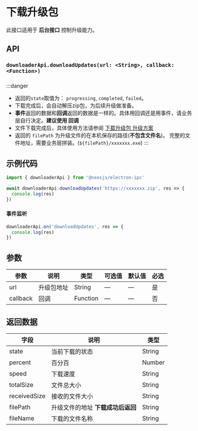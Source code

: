 # 下载升级包

此接口适用于 **后台接口** 控制升级能力。


## API
### `downloaderApi.downloadUpdates(url: <String>, callback: <Function>)`
### 

:::danger
- 返回的`state`取值为： `progressing`, `completed`, `failed`。
- 下载完成后，会自动解压zip包，为后续升级做准备。
- **事件**返回的数据和**回调**返回的数据是一样的。具体用回调还是用事件，请业务层自行决定。**建议使用 回调**
- 文件下载完成后，具体使用方法请参阅 [下载升级包 升级方案](/updater/download.html)
- 返回的 `filePath` 为升级文件的在本机保存的路径(**不包含文件名**)。
完整的文件地址，需要业务层拼装。(`${filePath}/xxxxxxx.exe`)
:::

## 示例代码
```js
import { downloaderApi } from '@neosjs/electron-ipc'

await downloaderApi.downloadUpdates('https://xxxxxxx.zip', res => {
  console.log(res)
})
```

####  事件监听
```js
downloaderApi.on('downloadUpdates', res => {
  console.log(res)
})
```

## 参数

| 参数 | 说明    | 类型   | 可选值 | 默认值 |必选 |
| ---- | ------- | ------ | ------ | ------ | ------ |
| url | 升级包地址 | String | —      | —      | 是      |
| callback | 回调 | Function | —      | —      | 否      |

## 返回数据

| 字段 | 说明    | 类型   | 
| ---- | ------- | ------ | 
| state | 当前下载的状态 | String |
| percent | 百分百 | Number | 
| speed | 下载速度 | String | 
| totalSize | 文件总大小 | String | 
| receivedSize | 接收的文件大小 | String | 
| filePath | 升级文件的地址 **下载成功后返回** | String | 
| fileName | 下载的文件名称 | String |
